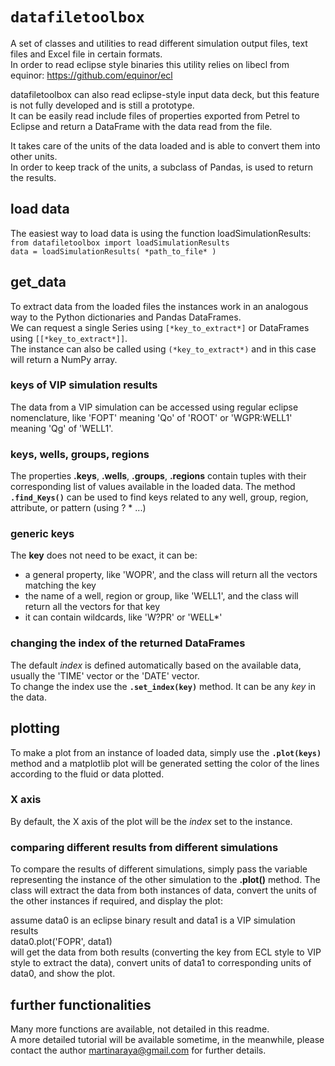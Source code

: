 # `datafiletoolbox`
A set of classes and utilities to read different simulation output files, text files and Excel file in certain formats.  
In order to read eclipse style binaries this utility relies on libecl from equinor: https://github.com/equinor/ecl  

datafiletoolbox can also read eclipse-style input data deck, but this feature is not fully developed and is still a prototype.   
It can be easily read include files of properties exported from Petrel to Eclipse and return a DataFrame with the data read from the file.  

It takes care of the units of the data loaded and is able to convert them into other units.  
In order to keep track of the units, a subclass of Pandas, is used to return the results.

## load data
The easiest way to load data is using the function loadSimulationResults:  
`from datafiletoolbox import loadSimulationResults`  
`data = loadSimulationResults( *path_to_file* )`  

## get_data
To extract data from the loaded files the instances work in an analogous way to the Python dictionaries and Pandas DataFrames.   
We can request a single Series using `[*key_to_extract*]` or DataFrames using `[[*key_to_extract*]]`.  
The instance can also be called using `(*key_to_extract*)` and in this case will return a NumPy array.  

### keys of VIP simulation results  
The data from a VIP simulation can be accessed using regular eclipse nomenclature, like 'FOPT' meaning 'Qo' of 'ROOT' or 'WGPR:WELL1' meaning 'Qg' of 'WELL1'.  

### keys, wells, groups, regions  
The properties **.keys**, **.wells**, **.groups**, **.regions** contain tuples with their corresponding list of values available in the loaded data. 
The method **`.find_Keys()`** can be used to find keys related to any well, group, region, attribute, or pattern (using ? * ...)  

### generic keys
The **key** does not need to be exact, it can be:  
- a general property, like 'WOPR', and the class will return all the vectors matching the key  
- the name of a well, region or group, like 'WELL1', and the class will return all the vectors for that key  
- it can contain wildcards, like 'W?PR' or 'WELL*'  

### changing the index of the returned DataFrames
The default *index* is defined automatically based on the available data, usually the 'TIME' vector or the 'DATE' vector.  
To change the index use the __`.set_index(key)`__ method. It can be any *key* in the data.  

## plotting
To make a plot from an instance of loaded data, simply use the **`.plot(keys)`** method and a matplotlib plot will be generated setting the color of the lines according to the fluid or data plotted.  
### X axis
By default, the X axis of the plot will be the *index* set to the instance.  
### comparing different results from different simulations
To compare the results of different simulations, simply pass the variable representing the instance of the other simulation to the __.plot()__ method. The class will extract the data from both instances of data, convert the units of the other instances if required, and display the plot:  

assume data0 is an eclipse binary result and data1 is a VIP simulation results  
data0.plot('FOPR', data1)  
will get the data from both results (converting the key from ECL style to VIP style to extract the data), convert units of data1 to corresponding units of data0, and show the plot.  

## further functionalities
Many more functions are available, not detailed in this readme.  
A more detailed tutorial will be available sometime, in the meanwhile, please contact the author <martinaraya@gmail.com> for further details.  
